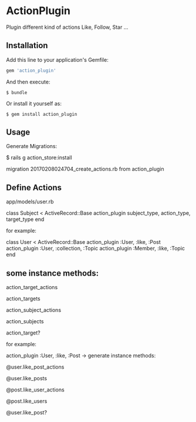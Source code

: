 # ActionPlugin

Plugin different kind of actions Like, Follow, Star ...

## Installation

Add this line to your application's Gemfile:

```ruby
gem 'action_plugin'
```

And then execute:

    $ bundle

Or install it yourself as:

    $ gem install action_plugin

## Usage

Generate Migrations:

$ rails g action_store:install

migration 20170208024704_create_actions.rb from action_plugin

## Define Actions

app/models/user.rb

class Subject < ActiveRecord::Base
  action_plugin subject_type, action_type, target_type
end

for example:

class User < ActiveRecord::Base
  action_plugin :User, :like, :Post
  action_plugin :User, :collection, :Topic
  action_plugin :Member, :like, :Topic
end

## some instance methods:
action_target_actions

action_targets

action_subject_actions

action_subjects

action_target?

for example:

action_plugin :User, :like, :Post -> generate instance methods:

@user.like_post_actions

@user.like_posts

@post.like_user_actions

@post.like_users

@user.like_post?
